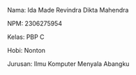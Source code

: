 Nama: Ida Made Revindra Dikta Mahendra

NPM: 2306275954

Kelas: PBP C

Hobi: Nonton

Jurusan: Ilmu Komputer Menyala Abangku